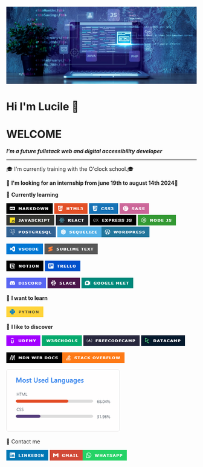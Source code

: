 ![Alt text](banniere.png)

# **Hi I'm Lucile** 👋
# **WELCOME**

***I'm a future fullstack web and digital accessibility developer***
_____


🎓 I'm currently training with the O'clock school.🎓

👀 **I'm looking for an internship from june 19th to august 14th 2024**👀



🧰 **Currently learning**

 ![Alt text](image-21.png) ![Alt text](image.png) ![Alt text](image-1.png) ![Alt text](image-24.png)
![Alt text](image-28.png)
![Alt text](image-23.png)
![Alt text](image-20.png) 
![Alt text](image-22.png)
![Alt text](image-14.png)
![Alt text](image-31.png)![Alt text](image-11.png) 
 
![Alt text](image-3.png) ![Alt text](image-27.png)

![Alt text](image-5.png) ![Alt text](image-30.png)

![Alt text](image-25.png) ![Alt text](image-6.png)
![Alt text](image-26.png)

🌱 **I want to learn**

![Alt text](image-7.png)

🔭 **I like to discover**

![Alt text](image-15.png) ![Alt text](image-16.png)
 ![Alt text](image-18.png)
![Alt text](image-19.png) 


![Alt text](image-17.png)![Alt text](image-4.png)


![Alt text](image-9.png) 

📱 Contact me

![Alt text](image-10.png)
![Alt text](image-12.png)![Alt text](image-13.png)
